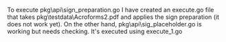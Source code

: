 To execute pkg\api\sign_preparation.go I have created an execute.go file that takes pkg\testdata\Acroforms2.pdf and applies the sign preparation (it does not work yet).
On the other hand, pkg\api\sig_placeholder.go is working but needs checking. It's executed using execute_1.go